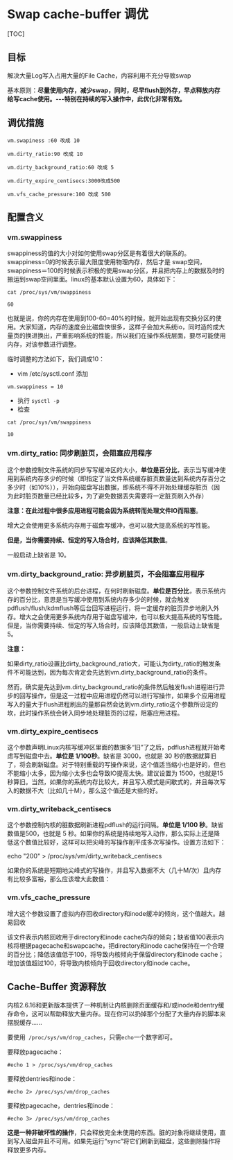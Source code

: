 # Swap cache-buffer 调优



[TOC]



## 目标

解决大量Log写入占用大量的File Cache，内容利用不充分导致swap

基本原则：**尽量使用内存，减少swap，同时，尽早flush到外存，早点释放内存给写cache使用。---特别在持续的写入操作中，此优化非常有效。**

## 调优措施

```
vm.swapiness :60 改成 10

vm.dirty_ratio:90 改成 10

vm.dirty_background_ratio:60 改成 5

vm.dirty_expire_centisecs:3000改成500

vm.vfs_cache_pressure:100 改成 500
```



## 配置含义

### vm.swappiness

swappiness的值的大小对如何使用swap分区是有着很大的联系的。swappiness=0的时候表示最大限度使用物理内存，然后才是 swap空间，swappiness＝100的时候表示积极的使用swap分区，并且把内存上的数据及时的搬运到swap空间里面。linux的基本默认设置为60，具体如下：

```
cat /proc/sys/vm/swappiness

60
```

也就是说，你的内存在使用到100-60=40%的时候，就开始出现有交换分区的使用。大家知道，内存的速度会比磁盘快很多，这样子会加大系统io，同时造的成大量页的换进换出，严重影响系统的性能，所以我们在操作系统层面，要尽可能使用内存，对该参数进行调整。

临时调整的方法如下，我们调成10：

- vim /etc/sysctl.conf 添加

```
vm.swappiness = 10
```

- 执行 `sysctl -p`
- 检查

```
cat /proc/sys/vm/swappiness

10
```

 

### vm.dirty_ratio: 同步刷脏页，会阻塞应用程序

这个参数控制文件系统的同步写写缓冲区的大小，**单位是百分比**，表示当写缓冲使用到系统内存多少的时候（即指定了当文件系统缓存脏页数量达到系统内存百分之多少时（如10%）），开始向磁盘写出数据，即系统不得不开始处理缓存脏页（因为此时脏页数量已经比较多，为了避免数据丢失需要将一定脏页刷入外存）

**注意：**在此过程中很多应用进程可能会因为系统转而处理文件IO而**阻塞**。

增大之会使用更多系统内存用于磁盘写缓冲，也可以极大提高系统的写性能。

**但是，当你需要持续、恒定的写入场合时，应该降低其数值**。

一般启动上缺省是 10。

 

### vm.dirty_background_ratio: 异步刷脏页，不会阻塞应用程序 

这个参数控制文件系统的后台进程，在何时刷新磁盘。**单位是百分比**，表示系统内存的百分比，意思是当写缓冲使用到系统内存多少的时候，就会触发pdflush/flush/kdmflush等后台回写进程运行，将一定缓存的脏页异步地刷入外存。增大之会使用更多系统内存用于磁盘写缓冲，也可以极大提高系统的写性能。但是，当你需要持续、恒定的写入场合时，应该降低其数值，一般启动上缺省是 5。

**注意：**

如果dirty_ratio设置比dirty_background_ratio大，可能认为dirty_ratio的触发条件不可能达到，因为每次肯定会先达到vm.dirty_background_ratio的条件。

然而，确实是先达到vm.dirty_background_ratio的条件然后触发flush进程进行异步的回写操作，但是这一过程中应用进程仍然可以进行写操作，如果多个应用进程写入的量大于flush进程刷出的量那自然会达到vm.dirty_ratio这个参数所设定的坎，此时操作系统会转入同步地处理脏页的过程，阻塞应用进程。

 

### vm.dirty_expire_centisecs

这个参数声明Linux内核写缓冲区里面的数据多“旧”了之后，pdflush进程就开始考虑写到磁盘中去。**单位是 1/100秒**。缺省是 3000，也就是 30 秒的数据就算旧了，将会刷新磁盘。对于特别重载的写操作来说，这个值适当缩小也是好的，但也不能缩小太多，因为缩小太多也会导致IO提高太快。建议设置为 1500，也就是15秒算旧。当然，如果你的系统内存比较大，并且写入模式是间歇式的，并且每次写入的数据不大（比如几十M），那么这个值还是大些的好。

 

### vm.dirty_writeback_centisecs

这个参数控制内核的脏数据刷新进程pdflush的运行间隔。**单位是 1/100 秒**。缺省数值是500，也就是 5 秒。如果你的系统是持续地写入动作，那么实际上还是降低这个数值比较好，这样可以把尖峰的写操作削平成多次写操作。设置方法如下：

 echo "200" > /proc/sys/vm/dirty_writeback_centisecs

如果你的系统是短期地尖峰式的写操作，并且写入数据不大（几十M/次）且内存有比较多富裕，那么应该增大此数值：

 

### vm.vfs_cache_pressure

增大这个参数设置了虚拟内存回收directory和inode缓冲的倾向，这个值越大。越易回收

该文件表示内核回收用于directory和inode cache内存的倾向；缺省值100表示内核将根据pagecache和swapcache，把directory和inode cache保持在一个合理的百分比；降低该值低于100，将导致内核倾向于保留directory和inode cache；增加该值超过100，将导致内核倾向于回收directory和inode cache。



## Cache-Buffer 资源释放

内核2.6.16和更新版本提供了一种机制让内核删除页面缓存和/或inode和dentry缓存命令，这可以帮助释放大量内存。现在你可以扔掉那个分配了大量内存的脚本来摆脱缓存......

要使用` /proc/sys/vm/drop_caches`，只需`echo`一个数字即可。

要释放pagecache：

```
#echo 1 > /proc/sys/vm/drop_caches
```

要释放dentries和inode：

```
#echo 2> /proc/sys/vm/drop_caches
```

要释放pagecache，dentries和inode：

```
#echo 3> /proc/sys/vm/drop_caches
```

**这是一种非破坏性的操作**，只会释放完全未使用的东西。脏的对象将继续使用，直到写入磁盘并且不可用。如果先运行“sync”将它们刷新到磁盘，这些删除操作将释放更多内存。